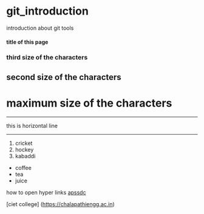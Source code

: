 # git_introduction
introduction about git tools
#### title of this page
###  third size of the characters
## second size of the characters
# maximum size of the characters    

***
this is horizontal line
***
1. cricket
2. hockey
3. kabaddi

- coffee
- tea
- juice

how to open hyper links [apssdc](https://www.apssdc.in)

[ciet college] (https://chalapathiengg.ac.in)

